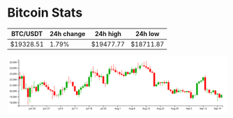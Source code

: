 # Bitcoin Stats

BTC/USDT|24h change|24h high|24h low|
|---|---|---|---|
|$19328.51|1.79%|$19477.77|$18711.87|

<img src="./chart.svg">
